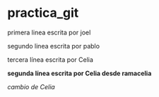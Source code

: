 # practica_git


primera linea escrita por joel 

segundo linea escrita por pablo 

tercera línea escrita por Celia

**segunda línea escrita por Celia desde ramacelia**






*cambio de Celia*
